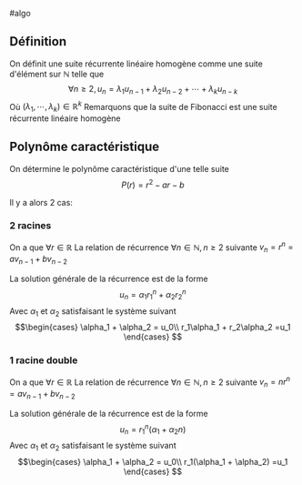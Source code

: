 #algo 
## Définition
On définit une suite récurrente linéaire homogène comme une suite d'élément sur $\mathbb{N}$ telle que
$$\forall n \geq 2, u_n = \lambda_1u_{n-1} + \lambda_2u_{n-2} + \cdots + \lambda_k u_{n-k}$$ Où $(\lambda_1, \cdots, \lambda_k) \in \mathbb{R}^k$
Remarquons que la suite de Fibonacci est une suite récurrente linéaire homogène

## Polynôme caractéristique
On détermine le polynôme caractéristique d'une telle suite
$$P(r) = r^2 - ar - b $$

Il y a alors 2 cas:
### 2 racines
On a que $\forall r \in \mathbb{R}$
La relation de récurrence $\forall n \in \mathbb{N}, n \geq 2$ suivante
$v_n = r^n = av_{n-1} + bv_{n-2}$

La solution générale de la récurrence est de la forme
$$u_n = \alpha_1 r_1^n + \alpha_2 r_2^n$$
Avec $\alpha_1$ et $\alpha_2$ satisfaisant le système suivant
$$\begin{cases} 
      \alpha_1 + \alpha_2 = u_0\\
      r_1\alpha_1 + r_2\alpha_2 =u_1
   \end{cases}
$$

### 1 racine double
On a que $\forall r \in \mathbb{R}$
La relation de récurrence $\forall n \in \mathbb{N}, n \geq 2$ suivante
$v_n = nr^n = av_{n-1} + bv_{n-2}$

La solution générale de la récurrence est de la forme
$$u_n = r_1^n (\alpha_1+\alpha_2n)$$
Avec $\alpha_1$ et $\alpha_2$ satisfaisant le système suivant
$$\begin{cases} 
      \alpha_1 + \alpha_2 = u_0\\
      r_1(\alpha_1 + \alpha_2) =u_1
   \end{cases}
$$
